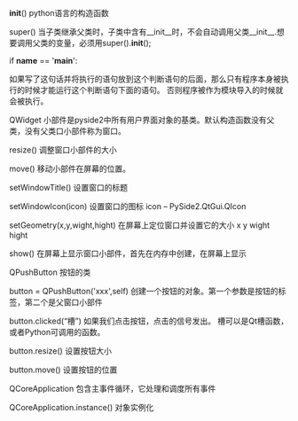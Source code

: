 
__init__()
    python语言的构造函数

super()
    当子类继承父类时，子类中含有__init__时，不会自动调用父类__init__.想要调用父类的变量，必须用super().__init__();


if __name__ == '__main__':
    
   如果写了这句话并将执行的语句放到这个判断语句的后面，那么只有程序本身被执行的时候才能运行这个判断语句下面的语句。
   否则程序被作为模块导入的时候就会被执行。
   
   
   
QWidget 小部件是pyside2中所有用户界面对象的基类。默认构造函数没有父类，没有父类口小部件称为窗口。

resize() 调整窗口小部件的大小

move()  移动小部件在屏幕的位置。

setWindowTitle() 设置窗口的标题

setWindowIcon(icon) 设置窗口的图标      icon – PySide2.QtGui.QIcon

setGeometry(x,y,wight,hight)  在屏幕上定位窗口并设置它的大小  x y  wight hight

show()  在屏幕上显示窗口小部件，首先在内存中创建，在屏幕上显示





QPushButton  按钮的类

button = QPushButton('xxx',self)  创建一个按钮的对象。第一个参数是按钮的标签，第二个是父窗口小部件 

button.clicked(“槽”) 如果我们点击按钮，点击的信号发出。 槽可以是Qt槽函数，或者Python可调用的函数。

button.resize() 设置按钮大小

button.move() 设置按钮的位置


QCoreApplication  包含主事件循环，它处理和调度所有事件

QCoreApplication.instance() 对象实例化